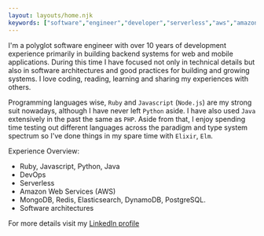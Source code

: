 ```yaml
---
layout: layouts/home.njk
keywords: ["software","engineer","developer","serverless","aws","amazon","architect","freelancer","contractor","ruby", "nodejs"]
---
```



I'm a polyglot software engineer with over 10 years of development experience primarily in building backend systems for web and mobile applications. During this time I have focused not only in technical details but also in software architectures and good practices for building and growing systems. I love coding, reading, learning and sharing my experiences with others.

Programming languages wise, `Ruby` and `Javascript` (`Node.js`) are my strong suit nowadays, although I have never left `Python` aside. I have also used `Java` extensively in the past the same as `PHP`. Aside from that, I enjoy spending time testing out different languages across the paradigm and type system spectrum so I've done things in my spare time with `Elixir`, `Elm`.

Experience Overview:

- Ruby, Javascript, Python, Java
- DevOps
- Serverless
- Amazon Web Services (AWS)
- MongoDB, Redis, Elasticsearch, DynamoDB, PostgreSQL.
- Software architectures

For more details visit my [LinkedIn profile](https://www.linkedin.com/in/ccverak/)
